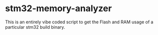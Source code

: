 # stm32-memory-analyzer
This is an entirely vibe coded script to get the Flash and RAM usage of a particular stm32 build binary. 
